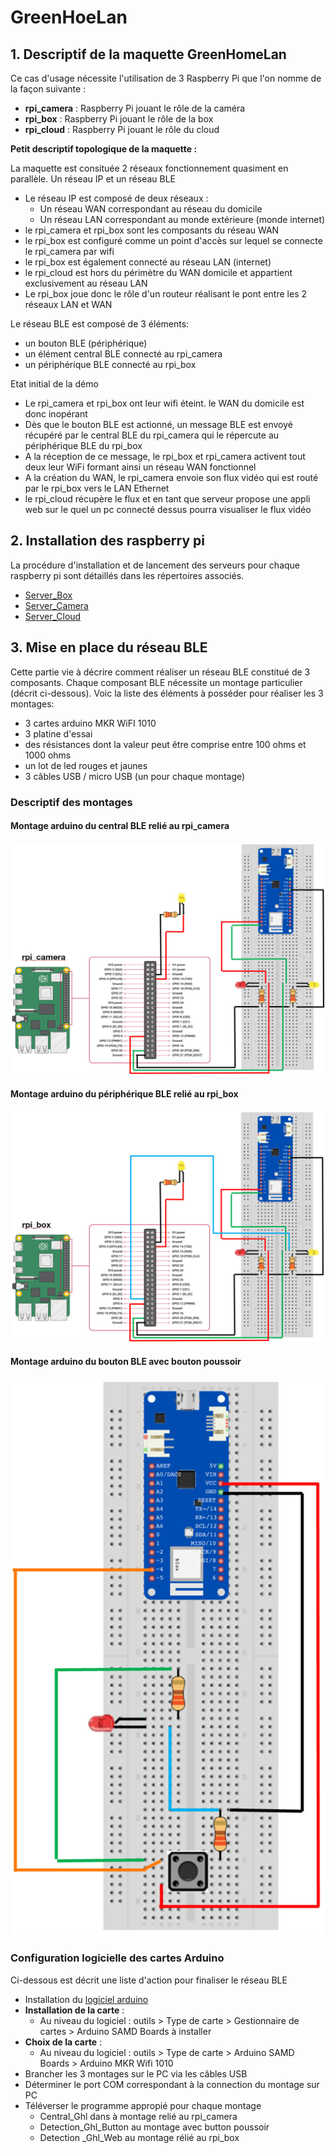 # GreenHoeLan

## 1. **Descriptif de la maquette GreenHomeLan**

Ce cas d'usage nécessite l'utilisation de 3 Raspberry Pi que l'on nomme de la façon suivante : 
- **rpi_camera** : Raspberry Pi jouant le rôle de la caméra
- **rpi_box** : Raspberry Pi jouant le rôle de la box
- **rpi_cloud** : Raspberry Pi jouant le rôle du cloud

**Petit descriptif topologique de la maquette :** 

La maquette est consituée 2 réseaux fonctionnement quasiment en parallèle. Un réseau IP et un réseau BLE

- Le réseau IP est composé de deux réseaux :
    - Un réseau WAN correspondant au réseau du domicile
    - Un réseau LAN correspondant au monde extérieure (monde internet)  
- le rpi_camera et rpi_box sont les composants du réseau WAN
- le rpi_box est configuré comme un point d'accès sur lequel se connecte le rpi_camera par wifi
- le rpi_box est également connecté au réseau LAN (internet)
- le rpi_cloud est hors du périmètre du WAN domicile et appartient exclusivement au réseau LAN
- Le rpi_box joue donc le rôle d'un routeur réalisant le pont entre les 2 réseaux LAN et WAN

Le réseau BLE est composé de 3 éléments:
- un bouton BLE (périphérique) 
- un élément central BLE connecté au rpi_camera
- un périphérique BLE connecté au rpi_box

Etat initial de la démo
- Le rpi_camera et rpi_box ont leur wifi éteint. le WAN du domicile est donc inopérant
- Dès que le bouton BLE est actionné, un message BLE est envoyé récupéré par le central BLE du rpi_camera qui le répercute au périphérique BLE du rpi_box
- A la réception de ce message, le rpi_box et rpi_camera activent tout deux leur WiFi formant ainsi un réseau WAN fonctionnel
- A la création du WAN, le rpi_camera envoie son flux vidéo qui est routé par le rpi_box vers le LAN Ethernet
- le rpi_cloud récupère le flux et en tant que serveur propose une appli web sur le quel un pc connecté dessus pourra visualiser le flux vidéo

## 2. **Installation des raspberry pi**

La procédure d'installation et de lancement des serveurs pour chaque raspberry pi sont détaillés dans les répertoires associés.
- [Server_Box](Server_Box)
- [Server_Camera](Server_Camera)
- [Server_Cloud](Server_Cloud)
## 3. **Mise en place du réseau BLE**

Cette partie vie à décrire comment réaliser un réseau BLE constitué de 3 composants. Chaque composant BLE nécessite un montage particulier (décrit ci-dessous). Voic la liste des éléments à posséder pour réaliser les 3 montages:   
- 3 cartes arduino MKR WiFI 1010 
- 3 platine d'essai
- des résistances dont la valeur peut être comprise entre 100 ohms et 1000 ohms
- un lot de led rouges et jaunes
- 3 câbles USB / micro USB (un pour chaque montage)


### **Descriptif des montages**
#### **Montage arduino du central BLE relié au rpi_camera**
![imageBleCamera](Reseau_Aduino_%20BLE/Schema_BLE_Camera.JPG)
#### **Montage arduino du périphérique BLE relié au rpi_box**
![ImageBleBox](/Reseau_Aduino_%20BLE/Schema_BLE_Box.JPG)
#### **Montage arduino du bouton BLE avec bouton poussoir**
![ImageBleButton](Reseau_Aduino_%20BLE/Schema_BLE_Bouton.JPG)

### **Configuration logicielle des cartes Arduino**

Ci-dessous est décrit une liste d'action pour finaliser le réseau BLE

- Installation du [logiciel arduino](https://www.arduino.cc/en/software) 
- **Installation de la carte** : 
    - Au niveau du logiciel : outils > Type de carte > Gestionnaire de cartes > Arduino SAMD Boards à installer
- **Choix de la carte** : 
    - Au niveau du logiciel : outils > Type de carte > Arduino SAMD Boards > Arduino MKR Wifi 1010
- Brancher les 3 montages sur le PC via les câbles USB
- Déterminer le port COM correspondant à la connection du montage sur PC
- Téléverser le programme appropié pour chaque montage
    - Central_Ghl dans à montage relié au rpi_camera
    - Detection_Ghl_Button au montage avec button poussoir
    - Detection _Ghl_Web au montage rélié au rpi_box